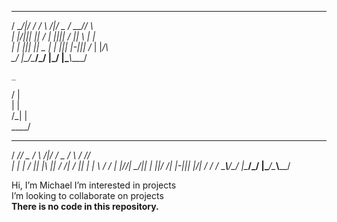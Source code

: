 
 _      _  ____  _     ____  _____ _             
/ \__/|/ \/   _\/ \ /|/  _ \/  __// \            
| |\/||| ||  /  | |_||| / \||  \  | |            
| |  ||| ||  \_ | | ||| |-|||  /_ | |_/\         
\_/  \|\_/\____/\_/ \|\_/ \|\____\\____/         
                                                 
    _                                            
   / |                                           
   | |                                           
/\_| |                                           
\____/                                           
                                                 
 _____ ____  _      ____  ____  _     _____ ____ 
/  __//  _ \/ \  /|/_   \/  _ \/ \   /  __//_   \
| |  _| / \|| |\ || /   /| / \|| |   |  \   /   /
| |_//| \_/|| | \||/   /_| |-||| |_/\|  /_ /   /_
\____\\____/\_/  \|\____/\_/ \|\____/\____\\____/
                                                 

Hi, I’m Michael
 I’m interested in projects <br>
 I’m looking to collaborate on projects <br>
 <strong>There is no code in this repository. </strong>
<!---
gonzmichael/gonzmichael is a ✨ special ✨ repository because its `README.md` (this file) appears on your GitHub profile.
You can click the Preview link to take a look at your changes.
--->
